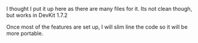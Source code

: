I thought I put it up here as there are many files for it.  Its not clean though, but works in DevKit 1.7.2

Once most of the features are set up, I will slim line the code so it will be more portable.
